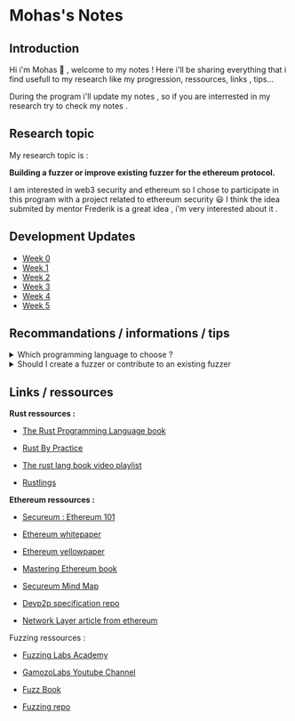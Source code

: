 # Mohas's Notes

## Introduction
Hi i'm Mohas :wave: , welcome to my notes !
Here i'll be sharing everything that i find usefull to my research like my progression, ressources, links , tips...

During the program i'll update my notes , so if you are interrested in my research try to check my notes .

## Research topic

My research topic is :

**Building a fuzzer or improve existing fuzzer for the ethereum protocol.**

I am interested in web3 security and ethereum so I chose to participate in this program with a project related to ethereum security :smiley:
I think the idea submited by mentor Frederik is a great idea , i'm very interested about it .

## Development Updates

- [Week 0](https://hackmd.io/@Mohas/HklrvE3Fh)
- [Week 1](https://hackmd.io/@Mohas/H1oimF5qn)
- [Week 2](https://hackmd.io/@Mohas/BJUFJGSih)
- [Week 3](https://hackmd.io/@Mohas/B17HvMTin)
- [Week 4](https://hackmd.io/@Mohas/H1qvd7833)
- [Week 5](https://hackmd.io/@Mohas/B1u4z2163)

## Recommandations / informations / tips

<details>
<summary>Which programming language to choose ?</summary>
<br>
Based on my research and some fuzzing experts Go and Rust are the best choices to make a fuzzer.
</details>

<details>
<summary>Should I create a fuzzer or contribute to an existing fuzzer</summary>
<br>
It depends on your preference, but according to a feedback contributing to an already existing project seems more doable if you do not have prior skills in fuzzing.
</details>

## Links / ressources

**Rust ressources :**

- [The Rust Programming Language book](https://rust-book.cs.brown.edu/title-page.html)

- [Rust By Practice](https://practice.rs/why-exercise.html)

- [The rust lang book video playlist ](https://www.youtube.com/watch?v=OX9HJsJUDxA&list=PLai5B987bZ9CoVR-QEIN9foz4QCJ0H2Y8&ab_channel=Let%27sGetRusty)

- [Rustlings](https://github.com/rust-lang/rustlings)

**Ethereum ressources :**

- [Secureum : Ethereum 101](https://secureum.substack.com/p/ethereum-101)

- [Ethereum whitepaper](https://ethereum.org/en/whitepaper/)

- [Ethereum yellowpaper](https://ethereum.github.io/yellowpaper/paper.pdf)

- [Mastering Ethereum book](https://github.com/ethereumbook/ethereumbook)

- [Secureum Mind Map](https://github.com/x676f64/secureum-mind_map)

- [Devp2p specification repo](https://github.com/ethereum/devp2p)

- [Network Layer article from ethereum](https://ethereum.org/en/developers/docs/networking-layer/)

Fuzzing ressources :

- [Fuzzing Labs Academy](https://academy.fuzzinglabs.com/)

- [GamozoLabs Youtube Channel](https://www.youtube.com/@gamozolabs/featured)

- [Fuzz Book](https://www.fuzzingbook.org/)

- [Fuzzing repo](https://github.com/google/fuzzing)
